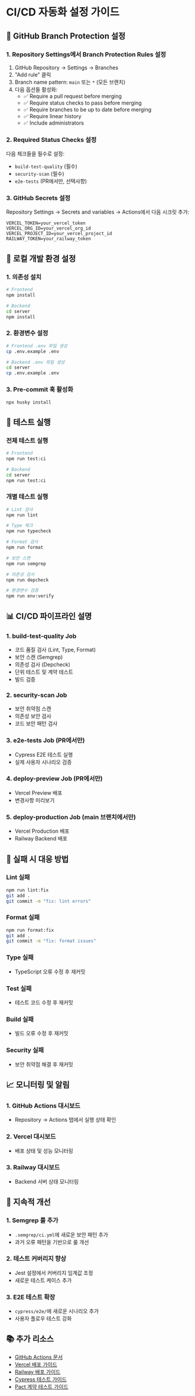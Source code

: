 # CI/CD 자동화 설정 가이드

## 🚀 GitHub Branch Protection 설정

### 1. Repository Settings에서 Branch Protection Rules 설정

1. GitHub Repository → Settings → Branches
2. "Add rule" 클릭
3. Branch name pattern: `main` 또는 `*` (모든 브랜치)
4. 다음 옵션들 활성화:
   - ✅ Require a pull request before merging
   - ✅ Require status checks to pass before merging
   - ✅ Require branches to be up to date before merging
   - ✅ Require linear history
   - ✅ Include administrators

### 2. Required Status Checks 설정

다음 체크들을 필수로 설정:
- `build-test-quality` (필수)
- `security-scan` (필수)
- `e2e-tests` (PR에서만, 선택사항)

### 3. GitHub Secrets 설정

Repository Settings → Secrets and variables → Actions에서 다음 시크릿 추가:

```
VERCEL_TOKEN=your_vercel_token
VERCEL_ORG_ID=your_vercel_org_id
VERCEL_PROJECT_ID=your_vercel_project_id
RAILWAY_TOKEN=your_railway_token
```

## 🔧 로컬 개발 환경 설정

### 1. 의존성 설치
```bash
# Frontend
npm install

# Backend
cd server
npm install
```

### 2. 환경변수 설정
```bash
# Frontend .env 파일 생성
cp .env.example .env

# Backend .env 파일 생성
cd server
cp .env.example .env
```

### 3. Pre-commit 훅 활성화
```bash
npx husky install
```

## 🧪 테스트 실행

### 전체 테스트 실행
```bash
# Frontend
npm run test:ci

# Backend
cd server
npm run test:ci
```

### 개별 테스트 실행
```bash
# Lint 검사
npm run lint

# Type 체크
npm run typecheck

# Format 검사
npm run format

# 보안 스캔
npm run semgrep

# 의존성 검사
npm run depcheck

# 환경변수 검증
npm run env:verify
```

## 📊 CI/CD 파이프라인 설명

### 1. build-test-quality Job
- 코드 품질 검사 (Lint, Type, Format)
- 보안 스캔 (Semgrep)
- 의존성 검사 (Depcheck)
- 단위 테스트 및 계약 테스트
- 빌드 검증

### 2. security-scan Job
- 보안 취약점 스캔
- 의존성 보안 검사
- 코드 보안 패턴 검사

### 3. e2e-tests Job (PR에서만)
- Cypress E2E 테스트 실행
- 실제 사용자 시나리오 검증

### 4. deploy-preview Job (PR에서만)
- Vercel Preview 배포
- 변경사항 미리보기

### 5. deploy-production Job (main 브랜치에서만)
- Vercel Production 배포
- Railway Backend 배포

## 🚨 실패 시 대응 방법

### Lint 실패
```bash
npm run lint:fix
git add .
git commit -m "fix: lint errors"
```

### Format 실패
```bash
npm run format:fix
git add .
git commit -m "fix: format issues"
```

### Type 실패
- TypeScript 오류 수정 후 재커밋

### Test 실패
- 테스트 코드 수정 후 재커밋

### Build 실패
- 빌드 오류 수정 후 재커밋

### Security 실패
- 보안 취약점 해결 후 재커밋

## 📈 모니터링 및 알림

### 1. GitHub Actions 대시보드
- Repository → Actions 탭에서 실행 상태 확인

### 2. Vercel 대시보드
- 배포 상태 및 성능 모니터링

### 3. Railway 대시보드
- Backend 서버 상태 모니터링

## 🔄 지속적 개선

### 1. Semgrep 룰 추가
- `.semgrep/ci.yml`에 새로운 보안 패턴 추가
- 과거 오류 패턴을 기반으로 룰 개선

### 2. 테스트 커버리지 향상
- Jest 설정에서 커버리지 임계값 조정
- 새로운 테스트 케이스 추가

### 3. E2E 테스트 확장
- `cypress/e2e/`에 새로운 시나리오 추가
- 사용자 플로우 테스트 강화

## 📚 추가 리소스

- [GitHub Actions 문서](https://docs.github.com/en/actions)
- [Vercel 배포 가이드](https://vercel.com/docs)
- [Railway 배포 가이드](https://docs.railway.app/)
- [Cypress 테스트 가이드](https://docs.cypress.io/)
- [Pact 계약 테스트 가이드](https://docs.pact.io/)
